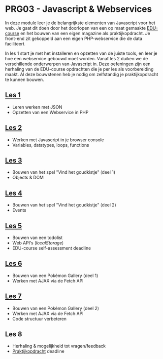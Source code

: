 # PRG03 - Javascript & Webservices
In deze module leer je de belangrijkste elementen van Javascript voor het web.
Je gaat dit doen door het doorlopen van een op maat gemaakte [EDU-course](edu-course)
en het bouwen van een eigen magazine als praktijkopdracht. Je front-end zit gekoppeld
aan een eigen PHP-webservice die de data faciliteert.

In les 1 start je met het installeren en opzetten van de juiste tools, en leer je hoe een
webservice gebouwd moet worden. Vanaf les 2 duiken we de verschillende onderwerpen van 
Javascript in. Deze oefeningen zijn een herhaling van de EDU-course opdrachten die je
per les als voorbereiding maakt. Al deze bouwstenen heb je nodig om zelfstandig je
praktijkopdracht te kunnen bouwen.

## [Les 1](lesson1)
- Leren werken met JSON
- Opzetten van een Webservice in PHP

## [Les 2](lesson2)
- Werken met Javascript in je browser console
- Variables, datatypes, loops, functions

## [Les 3](lesson3)
- Bouwen van het spel "Vind het goudkistje" (deel 1)
- Objects & DOM

## [Les 4](lesson4)
- Bouwen van het spel "Vind het goudkistje" (deel 2)
- Events

## [Les 5](lesson5)
- Bouwen van een todolist
- Web API's (*localStorage*) 
- EDU-course self-assessment deadline

## [Les 6](lesson6)
- Bouwen van een Pokémon Gallery (deel 1)
- Werken met AJAX via de Fetch API

## [Les 7](lesson7)
- Bouwen van een Pokémon Gallery (deel 2)
- Werken met AJAX via de Fetch API
- Code structuur verbeteren

## Les 8
- Herhaling & mogelijkheid tot vragen/feedback
- [Praktijkopdracht](assignment) deadline
